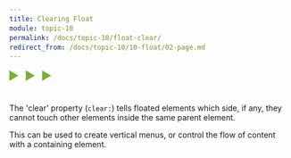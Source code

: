 ```yaml
---
title: Clearing Float
module: topic-10
permalink: /docs/topic-10/float-clear/
redirect_from: /docs/topic-10/10-float/02-page.md
---
```


<img src="./../../../img/arrow-divider.svg" style="width: 75px; border: none; margin: 0px 0 20px 0" />

The 'clear' property (`clear:`) tells floated elements which side, if any, they cannot touch other elements inside the same parent element.

This can be used to create vertical menus, or control the flow of content with a containing element.
